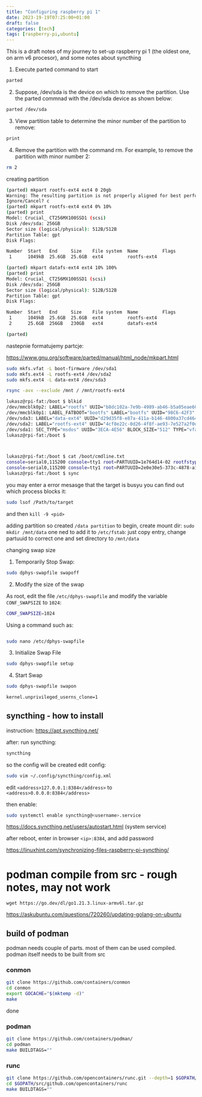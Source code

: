 ```yaml
---
title: "Configuring raspberry pi 1"
date: 2023-19-19T07:25:00+01:00
draft: false
categories: [tech]
tags: [raspberry-pi,ubuntu]
---
```


This is a draft notes of my journey to set-up raspberry pi 1 (the oldest one, on arm v6 procesor), and some notes about syncthing



1. Execute parted command to start

```sh
parted
```

2. Suppose, /dev/sda is the device on which to remove the partition. Use the parted commnad with the /dev/sda device as shown below:

```sh
parted /dev/sda
```

3. View partition table to determine the minor number of the partition to remove:

```sh
print
```

4. Remove the partition with the command rm. For example, to remove the partition with minor number 2:

```sh
rm 2
```



creating partition

```sh
(parted) mkpart rootfs-ext4 ext4 0 20gb
Warning: The resulting partition is not properly aligned for best performance: 64s % 2048s != 0s
Ignore/Cancel? c
(parted) mkpart rootfs-ext4 ext4 0% 10%
(parted) print
Model: Crucial_ CT256MX100SSD1 (scsi)
Disk /dev/sda: 256GB
Sector size (logical/physical): 512B/512B
Partition Table: gpt
Disk Flags:

Number  Start   End     Size    File system  Name         Flags
 1      1049kB  25.6GB  25.6GB  ext4         rootfs-ext4

(parted) mkpart datafs-ext4 ext4 10% 100%
(parted) print
Model: Crucial_ CT256MX100SSD1 (scsi)
Disk /dev/sda: 256GB
Sector size (logical/physical): 512B/512B
Partition Table: gpt
Disk Flags:

Number  Start   End     Size    File system  Name         Flags
 1      1049kB  25.6GB  25.6GB  ext4         rootfs-ext4
 2      25.6GB  256GB   230GB   ext4         datafs-ext4

(parted)
```


nastepnie formatujemy partcje:


https://www.gnu.org/software/parted/manual/html_node/mkpart.html

```sh
sudo mkfs.vfat -L boot-firmware /dev/sda1
sudo mkfs.ext4 -L rootfs-ext4 /dev/sda2
sudo mkfs.ext4 -L data-ext4 /dev/sda3

rsync -avx --exclude /mnt / /mnt/rootfs-ext4

lukasz@rpi-fat:/boot $ blkid
/dev/mmcblk0p2: LABEL="rootfs" UUID="b8dc102a-7e9b-4989-ab46-b5a05eae6074" BLOCK_SIZE="4096" TYPE="ext4" PARTUUID="1e764d14-02"
/dev/mmcblk0p1: LABEL_FATBOOT="bootfs" LABEL="bootfs" UUID="98C6-42F3" BLOCK_SIZE="512" TYPE="vfat" PARTUUID="1e764d14-01"
/dev/sda3: LABEL="data-ext4" UUID="d29d35f8-e87a-411a-b146-4800a37cd464" BLOCK_SIZE="4096" TYPE="ext4" PARTLABEL="data-ext4" PARTUUID="dcae8df1-0ab2-4fd1-a75f-ed2605cfd9ac"
/dev/sda2: LABEL="rootfs-ext4" UUID="4cf8e22c-0d26-4f8f-ae93-7e527a2f0d49" BLOCK_SIZE="4096" TYPE="ext4" PARTLABEL="rootfs-ext4" PARTUUID="2e0e30e5-373c-4878-a1c3-d32148ff5b2a"
/dev/sda1: SEC_TYPE="msdos" UUID="3ECA-4E56" BLOCK_SIZE="512" TYPE="vfat" PARTLABEL="boot-firmware" PARTUUID="d5be54cd-4897-4f6e-9fd5-03ea07e7494c"
lukasz@rpi-fat:/boot $



lukasz@rpi-fat:/boot $ cat /boot/cmdline.txt
console=serial0,115200 console=tty1 root=PARTUUID=1e764d14-02 rootfstype=ext4 fsck.repair=yes rootwait cfg80211.ieee80211_regdom=PL
console=serial0,115200 console=tty1 root=PARTUUID=2e0e30e5-373c-4878-a1c3-d32148ff5b2a rootfstype=ext4 fsck.repair=yes rootwait cfg80211.ieee80211_regdom=PL
lukasz@rpi-fat:/boot $ sync
```

you may enter a error mesasge that the target is busyu
you can find out which process blocks it:

```sh
sudo lsof /Path/to/target
```

and then `kill -9 <pid>`




adding partition
so created `/data partition`
to begin, create mount dir: `sudo mkdir /mnt/data`
one ned to add it to `/etc/fstab`:
just copy entry, change partuuid to correct one and set directory to `/mnt/data`







changing swap size

1. Temporarily Stop Swap:

```sh
sudo dphys-swapfile swapoff
```

2. Modify the size of the swap

As root, edit the file `/etc/dphys-swapfile` and modify the variable `CONF_SWAPSIZE` to `1024`:

```sh
CONF_SWAPSIZE=1024
```

Using a command such as:
```sh

sudo nano /etc/dphys-swapfile
```

3. Initialize Swap File

```sh
sudo dphys-swapfile setup
```

4. Start Swap

```sh
sudo dphys-swapfile swapon

kernel.unprivileged_userns_clone=1
```



## syncthing - how to install

instruction:
https://apt.syncthing.net/

after:
run syncthing:

```sh
syncthing
```

so the config will be created
edit config:

```sh
sudo vim ~/.config/syncthing/config.xml
```

edit `<address>127.0.0.1:8384</address>` to `<address>0.0.0.0:8384</address>`

then enable:

```sh
sudo systemctl enable syncthing@<username>.service
```

https://docs.syncthing.net/users/autostart.html
(system service)


after reboot, enter in browser
`<ip>:8384`, and add password


https://linuxhint.com/synchronizing-files-raspberry-pi-syncthing/



# podman compile from src - rough notes, may not work




`wget https://go.dev/dl/go1.21.3.linux-armv6l.tar.gz`

https://askubuntu.com/questions/720260/updating-golang-on-ubuntu


## build of podman
podman needs couple of parts. most of them can be used compiled. podman itself needs to be built from src

### conmon

```sh
git clone https://github.com/containers/conmon
cd conmon
export GOCACHE="$(mktemp -d)"
make
```

done




### podman

```sh
git clone https://github.com/containers/podman/
cd podman
make BUILDTAGS=""
```

### runc

```sh
git clone https://github.com/opencontainers/runc.git --depth=1 $GOPATH/src/github.com/opencontainers/runc
cd $GOPATH/src/github.com/opencontainers/runc
make BUILDTAGS=""
```




